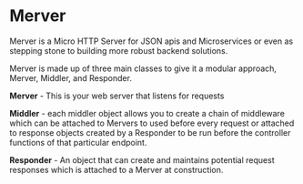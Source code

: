 # Merver

Merver is a Micro HTTP Server for JSON apis and Microservices or even as stepping stone to building more robust backend solutions.

Merver is made up of three main classes to give it a modular approach, Merver, Middler, and Responder.

**Merver** - This is your web server that listens for requests

**Middler** - each middler object allows you to create a chain of middleware which can be attached to Mervers to used before every request or attached to response objects created by a Responder to be run before the controller functions of that particular endpoint.

**Responder** - An object that can create and maintains potential request responses which is attached to a Merver at construction.
